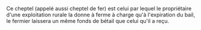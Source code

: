   
 Ce cheptel (appelé aussi cheptel de fer) est celui par lequel le propriétaire d'une exploitation rurale la donne à ferme à charge qu'à l'expiration du bail, le fermier laissera un même fonds de bétail que celui qu'il a reçu.  

  
